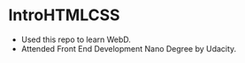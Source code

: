 # IntroHTMLCSS
 
- Used this repo to learn WebD.
- Attended Front End Development Nano Degree by Udacity.
